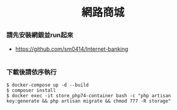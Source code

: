 # <p align="center">網路商城</p>


### 請先安裝網銀並run起來
- https://github.com/sm0414/Internet-banking
#
### 下載後請依序執行
    $ docker-compose up -d --build
    $ composer install
    $ docker exec -it store_php74-container bash -c "php artisan key:generate && php artisan migrate && chmod 777 -R storage"
